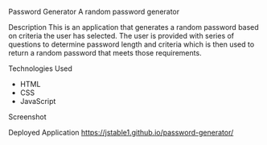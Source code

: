 Password Generator
A random password generator

Description
This is an application that generates a random password based on criteria the user has selected. The user is provided with series of questions to determine password length and criteria which is then used to return a random password that meets those requirements.

Technologies Used
* HTML
* CSS
* JavaScript

Screenshot

Deployed Application
https://jstable1.github.io/password-generator/